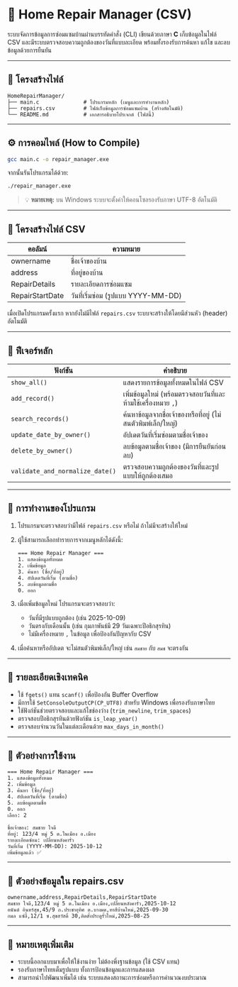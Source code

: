 # 🔧 Home Repair Manager (CSV)

ระบบจัดการข้อมูลการซ่อมแซมบ้านผ่านบรรทัดคำสั่ง (CLI) เขียนด้วยภาษา **C**
เก็บข้อมูลในไฟล์ CSV และมีระบบตรวจสอบความถูกต้องของวันที่แบบละเอียด
พร้อมทั้งรองรับการค้นหา แก้ไข และลบข้อมูลด้วยการยืนยัน

---

## 📁 โครงสร้างไฟล์ 

```
HomeRepairManager/
├── main.c              # โปรแกรมหลัก (เมนูและการทำงานหลัก)
├── repairs.csv         # ไฟล์เก็บข้อมูลการซ่อมแซมบ้าน (สร้างอัตโนมัติ)
└── README.md           # เอกสารอธิบายโปรเจกต์ (ไฟล์นี้)
```

---

## ⚙️ การคอมไพล์ (How to Compile)

```bash
gcc main.c -o repair_manager.exe
```

จากนั้นรันโปรแกรมได้ด้วย:

```bash
./repair_manager.exe
```

> 💡 **หมายเหตุ:** บน Windows ระบบจะตั้งค่าให้คอนโซลรองรับภาษา UTF-8 อัตโนมัติ

---

## 💾 โครงสร้างไฟล์ CSV

| คอลัมน์         | ความหมาย                            |
| --------------- | ----------------------------------- |
| ownername       | ชื่อเจ้าของบ้าน                     |
| address         | ที่อยู่ของบ้าน                      |
| RepairDetails   | รายละเอียดการซ่อมแซม                |
| RepairStartDate | วันที่เริ่มซ่อม (รูปแบบ YYYY-MM-DD) |

เมื่อเปิดโปรแกรมครั้งแรก หากยังไม่มีไฟล์ `repairs.csv` ระบบจะสร้างให้โดยมีส่วนหัว (header) อัตโนมัติ

---

## 🧩 ฟีเจอร์หลัก

| ฟังก์ชัน                        | คำอธิบาย                                                      |
| ------------------------------- | ------------------------------------------------------------- |
| `show_all()`                    | แสดงรายการข้อมูลทั้งหมดในไฟล์ CSV                             |
| `add_record()`                  | เพิ่มข้อมูลใหม่ (พร้อมตรวจสอบวันที่และห้ามใช้เครื่องหมาย `,`) |
| `search_records()`              | ค้นหาข้อมูลจากชื่อเจ้าของหรือที่อยู่ (ไม่สนตัวพิมพ์เล็ก/ใหญ่) |
| `update_date_by_owner()`        | อัปเดตวันที่เริ่มซ่อมตามชื่อเจ้าของ                           |
| `delete_by_owner()`             | ลบข้อมูลตามชื่อเจ้าของ (มีการยืนยันก่อนลบ)                    |
| `validate_and_normalize_date()` | ตรวจสอบความถูกต้องของวันที่และรูปแบบให้ถูกต้องเสมอ            |

---

## 📘 การทำงานของโปรแกรม

1. โปรแกรมจะตรวจสอบว่ามีไฟล์ `repairs.csv` หรือไม่ ถ้าไม่มีจะสร้างให้ใหม่
2. ผู้ใช้สามารถเลือกทำรายการจากเมนูหลักได้ดังนี้:

   ```
   === Home Repair Manager ===
   1. แสดงข้อมูลทั้งหมด
   2. เพิ่มข้อมูล
   3. ค้นหา (ชื่อ/ที่อยู่)
   4. อัปเดตวันที่เริ่ม (ตามชื่อ)
   5. ลบข้อมูลตามชื่อ
   0. ออก
   ```
3. เมื่อเพิ่มข้อมูลใหม่ โปรแกรมจะตรวจสอบว่า:

   * วันที่มีรูปแบบถูกต้อง (เช่น 2025-10-09)
   * วันตรงกับเดือนนั้น (เช่น กุมภาพันธ์มี 29 วันเฉพาะปีอธิกสุรทิน)
   * ไม่มีเครื่องหมาย `,` ในข้อมูล เพื่อป้องกันปัญหากับ CSV
4. เมื่อค้นหาหรืออัปเดต จะไม่สนตัวพิมพ์เล็ก/ใหญ่ เช่น `สมชาย` กับ `สมช` จะตรงกัน

---

## 🧠 รายละเอียดเชิงเทคนิค

* ใช้ `fgets()` แทน `scanf()` เพื่อป้องกัน Buffer Overflow
* มีการใช้ `SetConsoleOutputCP(CP_UTF8)` สำหรับ Windows เพื่อรองรับภาษาไทย
* ใช้ฟังก์ชันช่วยตรวจสอบและแก้ไขช่องว่าง (`trim_newline`, `trim_spaces`)
* ตรวจสอบปีอธิกสุรทินด้วยฟังก์ชัน `is_leap_year()`
* ตรวจสอบจำนวนวันในแต่ละเดือนด้วย `max_days_in_month()`

---

## 🧪 ตัวอย่างการใช้งาน

```
=== Home Repair Manager ===
1. แสดงข้อมูลทั้งหมด
2. เพิ่มข้อมูล
3. ค้นหา (ชื่อ/ที่อยู่)
4. อัปเดตวันที่เริ่ม (ตามชื่อ)
5. ลบข้อมูลตามชื่อ
0. ออก
เลือก: 2

ชื่อเจ้าของ: สมชาย ใจดี
ที่อยู่: 123/4 หมู่ 5 ต.ในเมือง อ.เมือง
รายละเอียดซ่อม: เปลี่ยนหลังคารั่ว
วันที่เริ่ม (YYYY-MM-DD): 2025-10-12
เพิ่มข้อมูลแล้ว ✅
```

---

## 📄 ตัวอย่างข้อมูลใน repairs.csv

```
ownername,address,RepairDetails,RepairStartDate
สมชาย ใจดี,123/4 หมู่ 5 ต.ในเมือง อ.เมือง,เปลี่ยนหลังคารั่ว,2025-10-12
อนันต์ อินทร์สุข,45/9 ถ.ประชาอุทิศ ต.บางมด,ทาสีบ้านใหม่,2025-09-30
กมล แซ่ลี้,12/1 ซ.สุขสวัสดิ์ 30,ติดตั้งประตูรั้วใหม่,2025-08-25
```

---

## 🧰 หมายเหตุเพิ่มเติม

* ระบบนี้ออกแบบมาเพื่อให้ใช้งานง่าย ไม่ต้องพึ่งฐานข้อมูล (ใช้ CSV แทน)
* รองรับภาษาไทยเต็มรูปแบบ ทั้งการป้อนข้อมูลและการแสดงผล
* สามารถนำไปพัฒนาเพิ่มได้ เช่น ระบบแสดงสถานะการซ่อมหรือการคำนวณงบประมาณ
